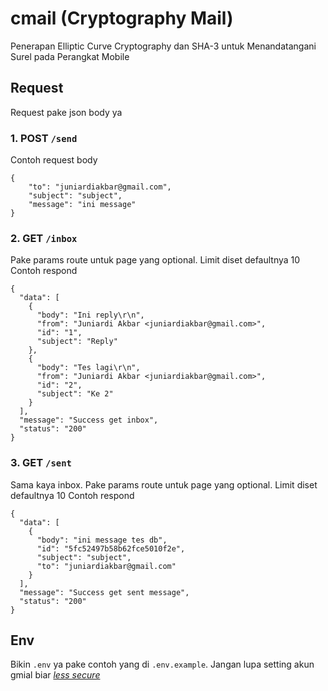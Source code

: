 # cmail (Cryptography Mail)

Penerapan Elliptic Curve Cryptography dan SHA-3 untuk Menandatangani Surel pada Perangkat Mobile

## Request

Request pake json body ya

### 1. POST `/send`

Contoh request body

```
{
	"to": "juniardiakbar@gmail.com",
	"subject": "subject",
	"message": "ini message"
}
```

### 2. GET `/inbox`

Pake params route untuk page yang optional. Limit diset defaultnya 10
Contoh respond

```
{
  "data": [
    {
      "body": "Ini reply\r\n",
      "from": "Juniardi Akbar <juniardiakbar@gmail.com>",
      "id": "1",
      "subject": "Reply"
    },
    {
      "body": "Tes lagi\r\n",
      "from": "Juniardi Akbar <juniardiakbar@gmail.com>",
      "id": "2",
      "subject": "Ke 2"
    }
  ],
  "message": "Success get inbox",
  "status": "200"
}
```

### 3. GET `/sent`

Sama kaya inbox. Pake params route untuk page yang optional. Limit diset defaultnya 10
Contoh respond

```
{
  "data": [
    {
      "body": "ini message tes db",
      "id": "5fc52497b58b62fce5010f2e",
      "subject": "subject",
      "to": "juniardiakbar@gmail.com"
    }
  ],
  "message": "Success get sent message",
  "status": "200"
}
```

## Env

Bikin `.env` ya pake contoh yang di `.env.example`. Jangan lupa setting akun gmial biar [<i>less secure</i>](https://support.google.com/a/answer/6260879?hl=en)
